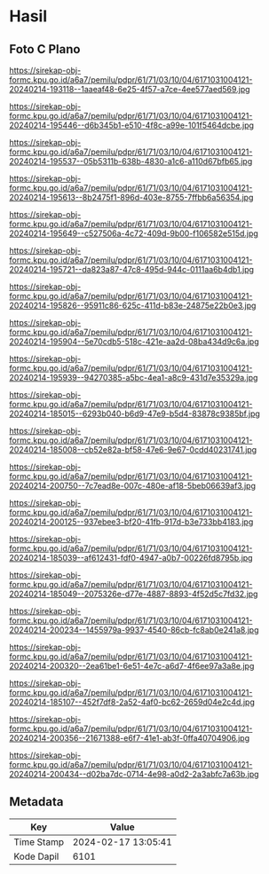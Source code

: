 # Hasil

## Foto C Plano

https://sirekap-obj-formc.kpu.go.id/a6a7/pemilu/pdpr/61/71/03/10/04/6171031004121-20240214-193118--1aaeaf48-6e25-4f57-a7ce-4ee577aed569.jpg

https://sirekap-obj-formc.kpu.go.id/a6a7/pemilu/pdpr/61/71/03/10/04/6171031004121-20240214-195446--d6b345b1-e510-4f8c-a99e-101f5464dcbe.jpg

https://sirekap-obj-formc.kpu.go.id/a6a7/pemilu/pdpr/61/71/03/10/04/6171031004121-20240214-195537--05b5311b-638b-4830-a1c6-a110d67bfb65.jpg

https://sirekap-obj-formc.kpu.go.id/a6a7/pemilu/pdpr/61/71/03/10/04/6171031004121-20240214-195613--8b2475f1-896d-403e-8755-7ffbb6a56354.jpg

https://sirekap-obj-formc.kpu.go.id/a6a7/pemilu/pdpr/61/71/03/10/04/6171031004121-20240214-195649--c527506a-4c72-409d-9b00-f106582e515d.jpg

https://sirekap-obj-formc.kpu.go.id/a6a7/pemilu/pdpr/61/71/03/10/04/6171031004121-20240214-195721--da823a87-47c8-495d-944c-0111aa6b4db1.jpg

https://sirekap-obj-formc.kpu.go.id/a6a7/pemilu/pdpr/61/71/03/10/04/6171031004121-20240214-195826--95911c86-625c-411d-b83e-24875e22b0e3.jpg

https://sirekap-obj-formc.kpu.go.id/a6a7/pemilu/pdpr/61/71/03/10/04/6171031004121-20240214-195904--5e70cdb5-518c-421e-aa2d-08ba434d9c6a.jpg

https://sirekap-obj-formc.kpu.go.id/a6a7/pemilu/pdpr/61/71/03/10/04/6171031004121-20240214-195939--94270385-a5bc-4ea1-a8c9-431d7e35329a.jpg

https://sirekap-obj-formc.kpu.go.id/a6a7/pemilu/pdpr/61/71/03/10/04/6171031004121-20240214-185015--6293b040-b6d9-47e9-b5d4-83878c9385bf.jpg

https://sirekap-obj-formc.kpu.go.id/a6a7/pemilu/pdpr/61/71/03/10/04/6171031004121-20240214-185008--cb52e82a-bf58-47e6-9e67-0cdd40231741.jpg

https://sirekap-obj-formc.kpu.go.id/a6a7/pemilu/pdpr/61/71/03/10/04/6171031004121-20240214-200750--7c7ead8e-007c-480e-af18-5beb06639af3.jpg

https://sirekap-obj-formc.kpu.go.id/a6a7/pemilu/pdpr/61/71/03/10/04/6171031004121-20240214-200125--937ebee3-bf20-41fb-917d-b3e733bb4183.jpg

https://sirekap-obj-formc.kpu.go.id/a6a7/pemilu/pdpr/61/71/03/10/04/6171031004121-20240214-185039--af612431-fdf0-4947-a0b7-00226fd8795b.jpg

https://sirekap-obj-formc.kpu.go.id/a6a7/pemilu/pdpr/61/71/03/10/04/6171031004121-20240214-185049--2075326e-d77e-4887-8893-4f52d5c7fd32.jpg

https://sirekap-obj-formc.kpu.go.id/a6a7/pemilu/pdpr/61/71/03/10/04/6171031004121-20240214-200234--1455979a-9937-4540-86cb-fc8ab0e241a8.jpg

https://sirekap-obj-formc.kpu.go.id/a6a7/pemilu/pdpr/61/71/03/10/04/6171031004121-20240214-200320--2ea61be1-6e51-4e7c-a6d7-4f6ee97a3a8e.jpg

https://sirekap-obj-formc.kpu.go.id/a6a7/pemilu/pdpr/61/71/03/10/04/6171031004121-20240214-185107--452f7df8-2a52-4af0-bc62-2659d04e2c4d.jpg

https://sirekap-obj-formc.kpu.go.id/a6a7/pemilu/pdpr/61/71/03/10/04/6171031004121-20240214-200356--21671388-e6f7-41e1-ab3f-0ffa40704906.jpg

https://sirekap-obj-formc.kpu.go.id/a6a7/pemilu/pdpr/61/71/03/10/04/6171031004121-20240214-200434--d02ba7dc-0714-4e98-a0d2-2a3abfc7a63b.jpg


## Metadata

| Key        | Value               |
| ---------- | ------------------- |
| Time Stamp | 2024-02-17 13:05:41 |
| Kode Dapil | 6101                |



